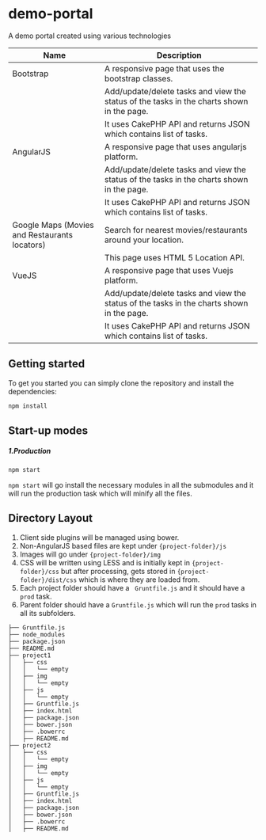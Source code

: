 # demo-portal
A demo portal created using various technologies

| Name | Description |
| ------ | ------ |
| Bootstrap | A responsive page that uses the bootstrap classes. |
|  | Add/update/delete tasks and view the status of the tasks in the charts shown in the page. |
|  | It uses CakePHP API and returns JSON which contains list of tasks. |
| AngularJS |A responsive page that uses angularjs platform. |
|  | Add/update/delete tasks and view the status of the tasks in the charts shown in the page. |
|  | It uses CakePHP API and returns JSON which contains list of tasks. |
| Google Maps (Movies and Restaurants locators) | Search for nearest movies/restaurants around your location.|
|  | This page uses HTML 5 Location API. |
| VueJS |A responsive page that uses Vuejs platform. |
|  | Add/update/delete tasks and view the status of the tasks in the charts shown in the page. |
|  | It uses CakePHP API and returns JSON which contains list of tasks. |


## Getting started

To get you started you can simply clone the repository and install the dependencies:

```js
npm install
```

## Start-up modes
##### 1.Production

```js
npm start
```
`npm start` will go install the necessary modules in all the submodules and it will run the production task which will minify all the files.

## Directory Layout

1. Client side plugins will be managed using bower.
2. Non-AngularJS based files are kept under `{project-folder}/js`
3. Images will go under `{project-folder}/img`
4. CSS will be written using LESS and is initially kept in `{project-folder}/css` but after processing, gets stored in `{project-folder}/dist/css` which is where they are loaded from.
5. Each project folder should have a ` Gruntfile.js` and it should have a `prod` task.
6. Parent folder should have a `Gruntfile.js` which will run the  `prod` tasks in all its subfolders.

```
├── Gruntfile.js
├── node_modules
├── package.json
├── README.md
├── project1
│   ├── css
│   │   └── empty
│   ├── img
│   │   └── empty
│   ├── js
│   │   └── empty
│   ├── Gruntfile.js
│   ├── index.html
│   ├── package.json
│   ├── bower.json
│   ├── .bowerrc
│   ├── README.md
├── project2
│   ├── css
│   │   └── empty
│   ├── img
│   │   └── empty
│   ├── js
│   │   └── empty
│   ├── Gruntfile.js
│   ├── index.html
│   ├── package.json
│   ├── bower.json
│   ├── .bowerrc
│   ├── README.md
```
